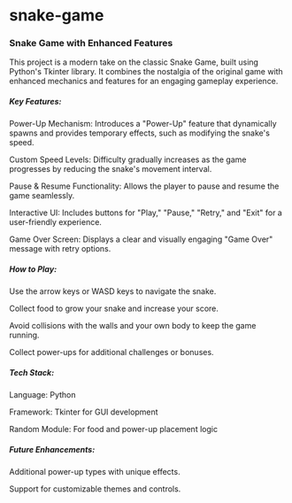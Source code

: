# snake-game
<h3>Snake Game with Enhanced Features</h3>
This project is a modern take on the classic Snake Game, built using Python's Tkinter library. It combines the nostalgia of the original game with enhanced mechanics and features for an engaging gameplay experience.<br>

<h5>Key Features:</h5>
Power-Up Mechanism: Introduces a "Power-Up" feature that dynamically spawns and provides temporary effects, such as modifying the snake's speed.<br>

Custom Speed Levels: Difficulty gradually increases as the game progresses by reducing the snake's movement interval.<br>

Pause & Resume Functionality: Allows the player to pause and resume the game seamlessly.<br>

Interactive UI: Includes buttons for "Play," "Pause," "Retry," and "Exit" for a user-friendly experience.<br>

Game Over Screen: Displays a clear and visually engaging "Game Over" message with retry options.<br>

<h5>How to Play:</h5>
Use the arrow keys or WASD keys to navigate the snake.<br>

Collect food to grow your snake and increase your score.<br>

Avoid collisions with the walls and your own body to keep the game running.<br>

Collect power-ups for additional challenges or bonuses.<br>

<h5>Tech Stack:</h5>
Language: Python<br>

Framework: Tkinter for GUI development<br>

Random Module: For food and power-up placement logic<br>

<h5>Future Enhancements:</h5>
Additional power-up types with unique effects.<br>

Support for customizable themes and controls.<br>
